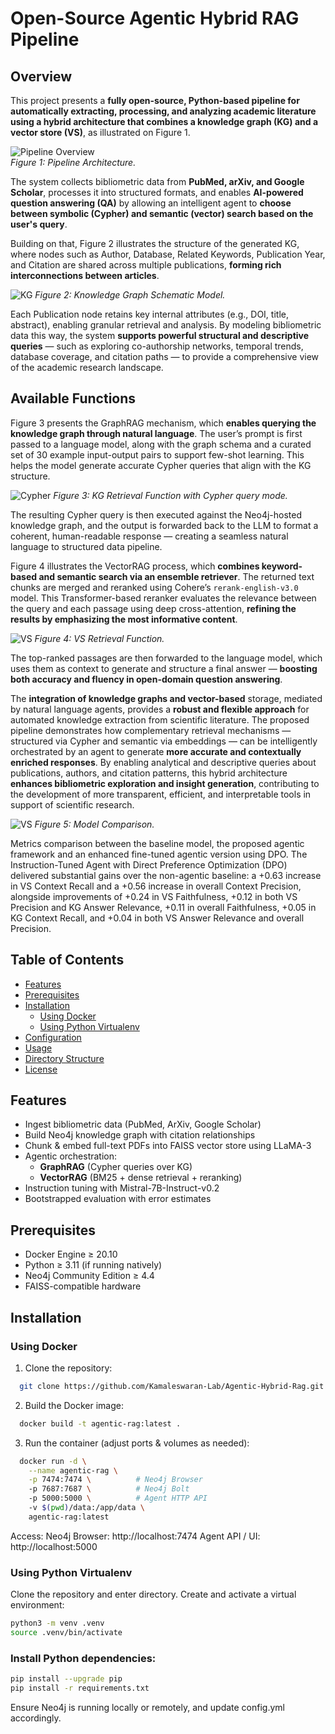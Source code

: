 # Open-Source Agentic Hybrid RAG Pipeline

## Overview
This project presents a **fully open-source, Python-based pipeline for automatically extracting, processing, and analyzing academic literature using a hybrid architecture that combines a knowledge graph (KG) and a vector store (VS)**, as illustrated on Figure 1.

![Pipeline Overview](assets/general_workflow.png)  
*Figure 1: Pipeline Architecture.*  

The system collects bibliometric data from **PubMed, arXiv, and Google Scholar**, processes it into structured formats, and enables **AI-powered question answering (QA)** by allowing an intelligent agent to **choose between symbolic (Cypher) and semantic (vector) search based on the user's query**.

Building on that, Figure 2 illustrates the structure of the generated KG, where nodes such as Author, Database, Related Keywords, Publication Year, and Citation are shared across multiple publications, **forming rich interconnections between articles**.

![KG](assets/kg.png) 
*Figure 2: Knowledge Graph Schematic Model.*

Each Publication node retains key internal attributes (e.g., DOI, title, abstract), enabling granular retrieval and analysis. By modeling bibliometric data this way, the system **supports powerful structural and descriptive queries** — such as exploring co-authorship networks, temporal trends, database coverage, and citation paths — to provide a comprehensive view of the academic research landscape.

## Available Functions

Figure 3 presents the GraphRAG mechanism, which **enables querying the knowledge graph through natural language**. The user’s prompt is first passed to a language model, along with the graph schema and a curated set of 30 example input-output pairs to support few-shot learning. This helps the model generate accurate Cypher queries that align with the KG structure.

![Cypher](assets/cypher.png) 
*Figure 3: KG Retrieval Function with Cypher query mode.*

The resulting Cypher query is then executed against the Neo4j-hosted knowledge graph, and the output is forwarded back to the LLM to format a coherent, human-readable response — creating a seamless natural language to structured data pipeline.

Figure 4 illustrates the VectorRAG process, which **combines keyword-based and semantic search via an ensemble retriever**. The returned text chunks are merged and reranked using Cohere’s `rerank-english-v3.0` model. This Transformer-based reranker evaluates the relevance between the query and each passage using deep cross-attention, **refining the results by emphasizing the most informative content**.

![VS](assets/sim.png) 
*Figure 4: VS Retrieval Function.*

The top-ranked passages are then forwarded to the language model, which uses them as context to generate and structure a final answer — **boosting both accuracy and fluency in open-domain question answering**.

The **integration of knowledge graphs and vector-based** storage, mediated by natural language agents, provides a **robust and flexible approach** for automated knowledge extraction from scientific literature. The proposed pipeline demonstrates how complementary retrieval mechanisms — structured via Cypher and semantic via embeddings — can be intelligently orchestrated by an agent to generate **more accurate and contextually enriched responses**. By enabling analytical and descriptive queries about publications, authors, and citation patterns, this hybrid architecture **enhances bibliometric exploration and insight generation**, contributing to the development of more transparent, efficient, and interpretable tools in support of scientific research.


![VS](assets/model_comparison.png) 
*Figure 5: Model Comparison.*

Metrics comparison between the baseline model, the proposed agentic framework and an enhanced fine-tuned agentic version using DPO. The Instruction-Tuned Agent with Direct Preference Optimization (DPO) delivered substantial gains over the non-agentic baseline: a +0.63 increase in VS Context Recall and a +0.56 increase in overall Context Precision, alongside improvements of +0.24 in VS Faithfulness, +0.12 in both VS Precision and KG Answer Relevance, +0.11 in overall Faithfulness, +0.05 in KG Context Recall, and +0.04 in both VS Answer Relevance and overall Precision.


## Table of Contents
- [Features](#features)  
- [Prerequisites](#prerequisites)  
- [Installation](#installation)  
  - [Using Docker](#using-docker)  
  - [Using Python Virtualenv](#using-python-virtualenv)  
- [Configuration](#configuration)  
- [Usage](#usage)  
- [Directory Structure](#directory-structure)  
- [License](#license)  

## Features
- Ingest bibliometric data (PubMed, ArXiv, Google Scholar)  
- Build Neo4j knowledge graph with citation relationships  
- Chunk & embed full-text PDFs into FAISS vector store using LLaMA-3  
- Agentic orchestration:  
  - **GraphRAG** (Cypher queries over KG)  
  - **VectorRAG** (BM25 + dense retrieval + reranking)  
- Instruction tuning with Mistral-7B-Instruct-v0.2   
- Bootstrapped evaluation with error estimates  

## Prerequisites
- Docker Engine ≥ 20.10  
- Python ≥ 3.11 (if running natively)  
- Neo4j Community Edition ≥ 4.4  
- FAISS-compatible hardware  

## Installation

### Using Docker
1. Clone the repository:  
  ```bash
    git clone https://github.com/Kamaleswaran-Lab/Agentic-Hybrid-Rag.git
```

2. Build the Docker image:
  ```bash
    docker build -t agentic-rag:latest .
  ```

3. Run the container (adjust ports & volumes as needed):

```bash
  docker run -d \
    --name agentic-rag \
    -p 7474:7474 \          # Neo4j Browser
    -p 7687:7687 \          # Neo4j Bolt
    -p 5000:5000 \          # Agent HTTP API
    -v $(pwd)/data:/app/data \
    agentic-rag:latest
```

Access:
Neo4j Browser: http://localhost:7474
Agent API / UI: http://localhost:5000

### Using Python Virtualenv
Clone the repository and enter directory.
Create and activate a virtual environment:
```bash
python3 -m venv .venv
source .venv/bin/activate
```

### Install Python dependencies:
```bash
pip install --upgrade pip
pip install -r requirements.txt
```
Ensure Neo4j is running locally or remotely, and update config.yml accordingly.
